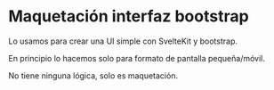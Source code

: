 # Maquetación interfaz bootstrap

Lo usamos para crear una UI simple con SvelteKit y bootstrap.

En principio lo hacemos solo para formato de pantalla pequeña/móvil.

No tiene ninguna lógica, solo es maquetación.
